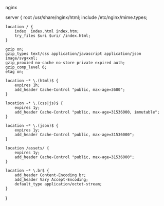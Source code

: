 nginx

server {
    root  /usr/share/nginx/html;
    include /etc/nginx/mime.types;

    location / {
        index  index.html index.htm;
        try_files $uri $uri/ /index.html;
    }

    gzip on;
    gzip_types text/css application/javascript application/json image/svg+xml;
    gzip_proxied no-cache no-store private expired auth;
    gzip_comp_level 6;
    etag on;

    location ~* \.(html)$ {
        expires 1h;
        add_header Cache-Control "public, max-age=3600";
    }

    location ~* \.(css|js)$ {
        expires 1y;
        add_header Cache-Control "public, max-age=31536000, immutable";
    }

    location ~* \.(json)$ {
        expires 1y;
        add_header Cache-Control "public, max-age=31536000";
    }

    location /assets/ {
        expires 1y;
        add_header Cache-Control "public, max-age=31536000";
    }

    location ~* \.br$ {
        add_header Content-Encoding br;
        add_header Vary Accept-Encoding;
        default_type application/octet-stream;
    }
}
